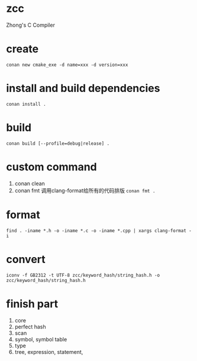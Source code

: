 # zcc
Zhong's C Compiler

# create
`conan new cmake_exe -d name=xxx -d version=xxx`

# install and build dependencies
`conan install .`

# build
`conan build [--profile=debug|release] .`

# custom command
1. conan clean
2. conan fmt 调用clang-format给所有的代码排版 `conan fmt .`

# format
`find . -iname *.h -o -iname *.c -o -iname *.cpp | xargs clang-format -i`

# convert
`iconv -f GB2312 -t UTF-8 zcc/keyword_hash/string_hash.h -o zcc/keyword_hash/string_hash.h`

# finish part
1. core
2. perfect hash
3. scan
4. symbol, symbol table
5. type
6. tree, expression, statement,